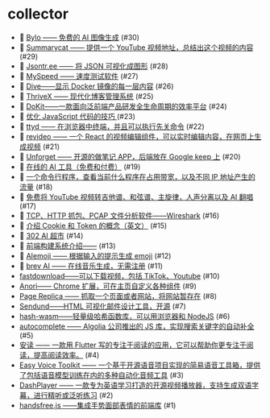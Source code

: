 # collector
- 🍁 [Bylo —— 免费的 AI 图像生成](https://github.com/dengaye/collector/issues/30) (#30)
- 🍁 [Summarycat —— 提供一个 YouTube 视频地址，总结出这个视频的内容](https://github.com/dengaye/collector/issues/29) (#29)
- 🍁 [Jsontr.ee —— 将 JSON 可视化成图形](https://github.com/dengaye/collector/issues/28) (#28)
- 🍁 [MySpeed —— 速度测试软件](https://github.com/dengaye/collector/issues/27) (#27)
- 🍁 [Dive——显示 Docker 镜像的每一层内容](https://github.com/dengaye/collector/issues/26) (#26)
- 🍁 [ThriveX —— 现代化博客管理系统](https://github.com/dengaye/collector/issues/25) (#25)
- 🍁 [DoKit——一款面向泛前端产品研发全生命周期的效率平台](https://github.com/dengaye/collector/issues/24) (#24)
- 🍁 [优化 JavaScript 代码的技巧 ](https://github.com/dengaye/collector/issues/23) (#23)
- 🍁 [ttyd —— 在浏览器中终端，并且可以执行先关命令](https://github.com/dengaye/collector/issues/22) (#22)
- 🍁 [revideo —— 一个 React 的视频编辑组件，可以实时编辑内容，在网页上生成视频](https://github.com/dengaye/collector/issues/21) (#21)
- 🍁 [Unforget —— 开源的做笔记 APP，后端放在 Google keep 上](https://github.com/dengaye/collector/issues/20) (#20)
- 🍁 [在线的 AI 工具（免费和付费）](https://github.com/dengaye/collector/issues/19) (#19)
- 🍁 [一个命令行程序，查看当前什么程序在占用带宽，以及不同 IP 地址产生的流量](https://github.com/dengaye/collector/issues/18) (#18)
- 🍁 [免费将 YouTube 视频转吉他谱、和弦谱、主旋律，人声分离以及 AI 翻唱](https://github.com/dengaye/collector/issues/17) (#17)
- 🍁 [TCP、HTTP 抓包、PCAP 文件分析软件——Wireshark](https://github.com/dengaye/collector/issues/16) (#16)
- 🎃 [介绍 Cookie 和 Token 的概念（英文）](https://github.com/dengaye/collector/issues/15) (#15)
- 🍁 [302 AI 超市](https://github.com/dengaye/collector/issues/14) (#14)
- 🎃 [前端构建系统介绍——](https://github.com/dengaye/collector/issues/13) (#13)
- 🍁 [AIemoji —— 根据输入的提示生成 emoji](https://github.com/dengaye/collector/issues/12) (#12)
- 🍁 [brev AI —— 在线音乐生成，无需注册](https://github.com/dengaye/collector/issues/11) (#11)
-  [fastdownload——可以下载视频，包括 TikTok、Youtube](https://github.com/dengaye/collector/issues/10) (#10)
-  [Anori—— Chrome 扩展，可在主页自定义各种组件](https://github.com/dengaye/collector/issues/9) (#9)
-  [Page Replica —— 抓取一个页面或者网站，将网站暂存在](https://github.com/dengaye/collector/issues/8) (#8)
-  [Sendund——HTML 可视化邮件设计工具，开源](https://github.com/dengaye/collector/issues/7) (#7)
-  [hash-wasm——轻量级哈希函数库，可以用浏览器和 NodeJS](https://github.com/dengaye/collector/issues/6) (#6)
-  [autocomplete —— Algolia 公司推出的 JS 库，实现搜索关键字的自动补全](https://github.com/dengaye/collector/issues/5) (#5)
-  [安读 —— 一款用  Flutter 写的专注于阅读的应用，它可以帮助你更专注于阅读，提高阅读效率。](https://github.com/dengaye/collector/issues/4) (#4)
-  [Easy Voice Toolkit —— 一个基于开源语音项目实现的简易语音工具箱，提供了包括语音模型训练在内的多种自动化音频工具](https://github.com/dengaye/collector/issues/3) (#3)
-  [DashPlayer —— 一款专为英语学习打造的开源视频播放器，支持生成双语字幕，进行精听或泛听练习](https://github.com/dengaye/collector/issues/2) (#2)
-  [handsfree.js ——集成手势面部表情的前端库](https://github.com/dengaye/collector/issues/1) (#1)
